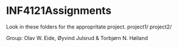 # INF4121Assignments

Look in these folders for the appropritate project.
project1/
project2/

Group: Olav W. Eide, Øyvind Julsrud & Torbjørn N. Høiland
